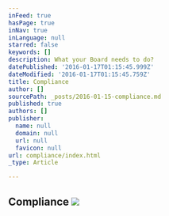 ```yaml
---
inFeed: true
hasPage: true
inNav: true
inLanguage: null
starred: false
keywords: []
description: What your Board needs to do?
datePublished: '2016-01-17T01:15:45.999Z'
dateModified: '2016-01-17T01:15:45.759Z'
title: Compliance
author: []
sourcePath: _posts/2016-01-15-compliance.md
published: true
authors: []
publisher:
  name: null
  domain: null
  url: null
  favicon: null
url: compliance/index.html
_type: Article

---
```

## Compliance ![](https://the-grid-user-content.s3-us-west-2.amazonaws.com/8cf1af9d-5395-4bb9-acd7-111f42fa04c1.png)